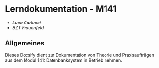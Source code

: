 # Lerndokumentation - M141

* *Luca Carlucci*
* *BZT Frauenfeld*

## Allgemeines

Dieses Docsify dient zur Dokumentation von Theorie und Praxisaufträgen aus dem Modul 141: Datenbanksystem in Betrieb nehmen.
